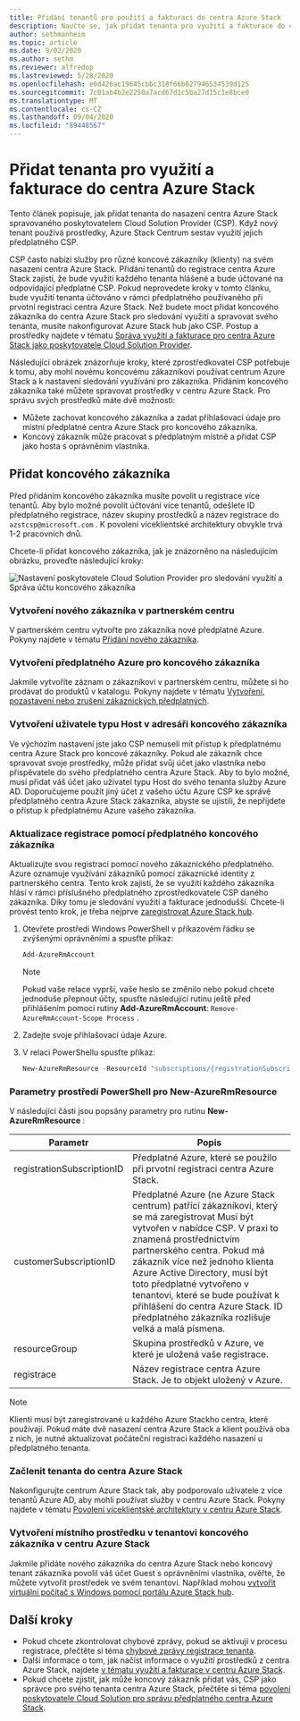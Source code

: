 ```yaml
---
title: Přidání tenantů pro použití a fakturaci do centra Azure Stack
description: Naučte se, jak přidat tenanta pro využití a fakturace do centra Azure Stack.
author: sethmanheim
ms.topic: article
ms.date: 9/02/2020
ms.author: sethm
ms.reviewer: alfredop
ms.lastreviewed: 5/28/2020
ms.openlocfilehash: e0d426ac19645cbbc318f66b827946534539d125
ms.sourcegitcommit: 7c01ab4b2e2250a7acd67d1c5ba27d15c1e8bce0
ms.translationtype: MT
ms.contentlocale: cs-CZ
ms.lasthandoff: 09/04/2020
ms.locfileid: "89448567"
---
```

# <a name="add-tenant-for-usage-and-billing-to-azure-stack-hub"></a>Přidat tenanta pro využití a fakturace do centra Azure Stack

Tento článek popisuje, jak přidat tenanta do nasazení centra Azure Stack spravovaného poskytovatelem Cloud Solution Provider (CSP). Když nový tenant používá prostředky, Azure Stack Centrum sestav využití jejich předplatného CSP.

CSP často nabízí služby pro různé koncové zákazníky (klienty) na svém nasazení centra Azure Stack. Přidání tenantů do registrace centra Azure Stack zajistí, že bude využití každého tenanta hlášené a bude účtované na odpovídající předplatné CSP. Pokud neprovedete kroky v tomto článku, bude využití tenanta účtováno v rámci předplatného používaného při prvotní registraci centra Azure Stack. Než budete moct přidat koncového zákazníka do centra Azure Stack pro sledování využití a spravovat svého tenanta, musíte nakonfigurovat Azure Stack hub jako CSP. Postup a prostředky najdete v tématu [Správa využití a fakturace pro centra Azure Stack jako poskytovatele Cloud Solution Provider](azure-stack-add-manage-billing-as-a-csp.md).

Následující obrázek znázorňuje kroky, které zprostředkovatel CSP potřebuje k tomu, aby mohl novému koncovému zákazníkovi používat centrum Azure Stack a k nastavení sledování využívání pro zákazníka. Přidáním koncového zákazníka také můžete spravovat prostředky v centru Azure Stack. Pro správu svých prostředků máte dvě možnosti:

- Můžete zachovat koncového zákazníka a zadat přihlašovací údaje pro místní předplatné centra Azure Stack pro koncového zákazníka.  
- Koncový zákazník může pracovat s předplatným místně a přidat CSP jako hosta s oprávněním vlastníka.

## <a name="add-an-end-customer"></a>Přidat koncového zákazníka

Před přidáním koncového zákazníka musíte povolit u registrace více tenantů. Aby bylo možné povolit účtování více tenantů, odešlete ID předplatného registrace, název skupiny prostředků a název registrace do `azstcsp@microsoft.com` . K povolení víceklientské architektury obvykle trvá 1-2 pracovních dnů.

Chcete-li přidat koncového zákazníka, jak je znázorněno na následujícím obrázku, proveďte následující kroky:

![Nastavení poskytovatele Cloud Solution Provider pro sledování využití a Správa účtu koncového zákazníka](media/azure-stack-csp-enable-billing-usage-tracking/process-csp-enable-billing.png)

### <a name="create-a-new-customer-in-partner-center"></a>Vytvoření nového zákazníka v partnerském centru

V partnerském centru vytvořte pro zákazníka nové předplatné Azure. Pokyny najdete v tématu [Přidání nového zákazníka](/partner-center/add-a-new-customer).

### <a name="create-an-azure-subscription-for-the-end-customer"></a>Vytvoření předplatného Azure pro koncového zákazníka

Jakmile vytvoříte záznam o zákazníkovi v partnerském centru, můžete si ho prodávat do produktů v katalogu. Pokyny najdete v tématu [Vytvoření, pozastavení nebo zrušení zákaznických předplatných](/partner-center/create-a-new-subscription).

### <a name="create-a-guest-user-in-the-end-customer-directory"></a>Vytvoření uživatele typu Host v adresáři koncového zákazníka

Ve výchozím nastavení jste jako CSP nemuseli mít přístup k předplatnému centra Azure Stack pro koncové zákazníky. Pokud ale zákazník chce spravovat svoje prostředky, může přidat svůj účet jako vlastníka nebo přispěvatele do svého předplatného centra Azure Stack. Aby to bylo možné, musí přidat váš účet jako uživatel typu Host do svého tenanta služby Azure AD. Doporučujeme použít jiný účet z vašeho účtu Azure CSP ke správě předplatného centra Azure Stack zákazníka, abyste se ujistili, že nepřijdete o přístup k předplatnému Azure vašeho zákazníka.

### <a name="update-the-registration-with-the-end-customer-subscription"></a>Aktualizace registrace pomocí předplatného koncového zákazníka

Aktualizujte svou registraci pomocí nového zákaznického předplatného. Azure oznamuje využívání zákazníků pomocí zákaznické identity z partnerského centra. Tento krok zajistí, že se využití každého zákazníka hlásí v rámci příslušného předplatného zprostředkovatele CSP daného zákazníka. Díky tomu je sledování využití a fakturace jednodušší. Chcete-li provést tento krok, je třeba nejprve [zaregistrovat Azure Stack hub](azure-stack-registration.md).

1. Otevřete prostředí Windows PowerShell v příkazovém řádku se zvýšenými oprávněními a spusťte příkaz:  

   ```powershell
   Add-AzureRmAccount
   ```

   >[!NOTE]
   > Pokud vaše relace vyprší, vaše heslo se změnilo nebo pokud chcete jednoduše přepnout účty, spusťte následující rutinu ještě před přihlášením pomocí rutiny **Add-AzureRmAccount**: `Remove-AzureRmAccount-Scope Process` .

2. Zadejte svoje přihlašovací údaje Azure.
3. V relaci PowerShellu spusťte příkaz:

   ```powershell
   New-AzureRmResource -ResourceId "subscriptions/{registrationSubscriptionId}/resourceGroups/{resourceGroup}/providers/Microsoft.AzureStack/registrations/{registrationName}/customerSubscriptions/{customerSubscriptionId}" -ApiVersion 2017-06-01
   ```

### <a name="new-azurermresource-powershell-parameters"></a>Parametry prostředí PowerShell pro New-AzureRmResource

V následující části jsou popsány parametry pro rutinu **New-AzureRmResource** :

| Parametr | Popis |
| --- | --- |
|registrationSubscriptionID | Předplatné Azure, které se použilo při prvotní registraci centra Azure Stack.|
| customerSubscriptionID | Předplatné Azure (ne Azure Stack centrum) patřící zákazníkovi, který se má zaregistrovat Musí být vytvořen v nabídce CSP. V praxi to znamená prostřednictvím partnerského centra. Pokud má zákazník více než jednoho klienta Azure Active Directory, musí být toto předplatné vytvořeno v tenantovi, které se bude používat k přihlášení do centra Azure Stack. ID předplatného zákazníka rozlišuje velká a malá písmena. |
| resourceGroup | Skupina prostředků v Azure, ve které je uložená vaše registrace. |
| registrace | Název registrace centra Azure Stack. Je to objekt uložený v Azure.

> [!NOTE]  
> Klienti musí být zaregistrované u každého Azure Stackho centra, které používají. Pokud máte dvě nasazení centra Azure Stack a klient používá oba z nich, je nutné aktualizovat počáteční registraci každého nasazení u předplatného tenanta.

### <a name="onboard-tenant-to-azure-stack-hub"></a>Začlenit tenanta do centra Azure Stack

Nakonfigurujte centrum Azure Stack tak, aby podporovalo uživatele z více tenantů Azure AD, aby mohli používat služby v centru Azure Stack. Pokyny najdete v tématu [Povolení víceklientské architektury v centru Azure Stack](azure-stack-enable-multitenancy.md).

### <a name="create-a-local-resource-in-the-end-customer-tenant-in-azure-stack-hub"></a>Vytvoření místního prostředku v tenantovi koncového zákazníka v centru Azure Stack

Jakmile přidáte nového zákazníka do centra Azure Stack nebo koncový tenant zákazníka povolil váš účet Guest s oprávněními vlastníka, ověřte, že můžete vytvořit prostředek ve svém tenantovi. Například mohou [vytvořit virtuální počítač s Windows pomocí portálu Azure Stack hub](../user/azure-stack-quick-windows-portal.md).

## <a name="next-steps"></a>Další kroky

- Pokud chcete zkontrolovat chybové zprávy, pokud se aktivují v procesu registrace, přečtěte si téma [chybové zprávy registrace tenanta](azure-stack-registration-errors.md).
- Další informace o tom, jak načíst informace o využití prostředků z centra Azure Stack, najdete [v tématu využití a fakturace v centru Azure Stack](azure-stack-billing-and-chargeback.md).
- Pokud chcete zjistit, jak může koncový zákazník přidat vás, CSP jako správce pro svého tenanta centra Azure Stack, přečtěte si téma [povolení poskytovatele Cloud Solution pro správu předplatného centra Azure Stack](../user/azure-stack-csp-enable-billing-usage-tracking.md).
